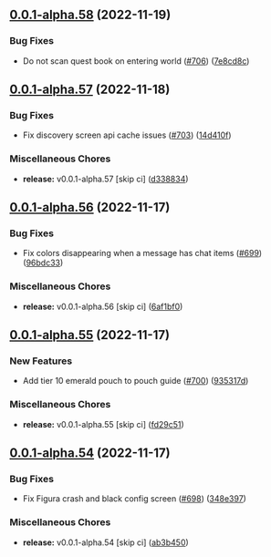 ## [0.0.1-alpha.58](https://github.com/Wynntils/Artemis/compare/v0.0.1-alpha.57...v0.0.1-alpha.58) (2022-11-19)


### Bug Fixes

* Do not scan quest book on entering world ([#706](https://github.com/Wynntils/Artemis/issues/706)) ([7e8cd8c](https://github.com/Wynntils/Artemis/commit/7e8cd8c119a0ceaa62f382a9721422144c5e672b))

## [0.0.1-alpha.57](https://github.com/Wynntils/Artemis/compare/v0.0.1-alpha.56...v0.0.1-alpha.57) (2022-11-18)


### Bug Fixes

* Fix discovery screen api cache issues ([#703](https://github.com/Wynntils/Artemis/issues/703)) ([14d410f](https://github.com/Wynntils/Artemis/commit/14d410f517c91fd73a9445cea08a0fb3b15acc47))


### Miscellaneous Chores

* **release:** v0.0.1-alpha.57 [skip ci] ([d338834](https://github.com/Wynntils/Artemis/commit/d33883423f0bd5264c41b497ae93758e02e68daa))

## [0.0.1-alpha.56](https://github.com/Wynntils/Artemis/compare/v0.0.1-alpha.55...v0.0.1-alpha.56) (2022-11-17)


### Bug Fixes

* Fix colors disappearing when a message has chat items ([#699](https://github.com/Wynntils/Artemis/issues/699)) ([96bdc33](https://github.com/Wynntils/Artemis/commit/96bdc33648bfbd3d43f0a4012e2959531b576063))


### Miscellaneous Chores

* **release:** v0.0.1-alpha.56 [skip ci] ([6af1bf0](https://github.com/Wynntils/Artemis/commit/6af1bf0905f30b5d870d6e9905ead1eada92f3a9))

## [0.0.1-alpha.55](https://github.com/Wynntils/Artemis/compare/v0.0.1-alpha.54...v0.0.1-alpha.55) (2022-11-17)


### New Features

* Add tier 10 emerald pouch to pouch guide ([#700](https://github.com/Wynntils/Artemis/issues/700)) ([935317d](https://github.com/Wynntils/Artemis/commit/935317df4491e4e77a6fe0b36ddee810f396b0ab))


### Miscellaneous Chores

* **release:** v0.0.1-alpha.55 [skip ci] ([fd29c51](https://github.com/Wynntils/Artemis/commit/fd29c514ea49ebb19bf0768c3aed016c224783f8))

## [0.0.1-alpha.54](https://github.com/Wynntils/Artemis/compare/v0.0.1-alpha.53...v0.0.1-alpha.54) (2022-11-17)


### Bug Fixes

* Fix Figura crash and black config screen ([#698](https://github.com/Wynntils/Artemis/issues/698)) ([348e397](https://github.com/Wynntils/Artemis/commit/348e39718dab10cb7e061d4a724a824b9c991da4))


### Miscellaneous Chores

* **release:** v0.0.1-alpha.54 [skip ci] ([ab3b450](https://github.com/Wynntils/Artemis/commit/ab3b45012a13499ed9fee40ba49c933c288708fb))

